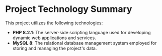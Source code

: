 # Project Technology Summary

This project utilizes the following technologies:

- **PHP 8.2.1**: The server-side scripting language used for developing dynamic web applications and services.
- **MySQL 8**: The relational database management system employed for storing and managing the project's data.

